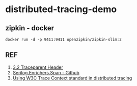 # distributed-tracing-demo


## zipkin - docker 

```
docker run -d -p 9411:9411 openzipkin/zipkin-slim:2
```

## REF

1. [3.2 Traceparent Header](https://www.w3.org/TR/trace-context/#traceparent-header)
1. [Serilog.Enrichers.Span - Github](https://github.com/RehanSaeed/Serilog.Enrichers.Span)
1. [Using W3C Trace Context standard in distributed tracing](https://dev.to/luizhlelis/using-w3c-trace-context-standard-in-distributed-tracing-3743)
